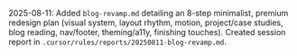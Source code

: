 2025-08-11: Added `blog-revamp.md` detailing an 8-step minimalist, premium redesign plan (visual system, layout rhythm, motion, project/case studies, blog reading, nav/footer, theming/a11y, finishing touches). Created session report in `.cursor/rules/reports/20250811-blog-revamp.md`.
